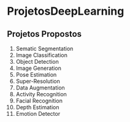 # ProjetosDeepLearning

## Projetos Propostos

1. Sematic Segmentation
2. Image Classification
3. Object Detection
4. Image Generation
5. Pose Estimation
6. Super-Resolution
7. Data Augmentation
8. Activity Recognition
9. Facial Recognition
10. Depth Estimation
11. Emotion Detector

